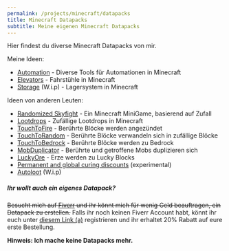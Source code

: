 ```yaml
---
permalink: /projects/minecraft/datapacks
title: Minecraft Datapacks
subtitle: Meine eigenen Minecraft Datapacks
---
```


Hier findest du diverse Minecraft Datapacks von mir.

Meine Ideen:

- [Automation](https://github.com/rafaelurben/mc-automation) - Diverse Tools für Automationen in Minecraft
- [Elevators](https://github.com/rafaelurben/mc-elevators) - Fahrstühle in Minecraft
- [Storage](https://github.com/rafaelurben/mc-storage) (W.i.p) - Lagersystem in Minecraft

Ideen von anderen Leuten:

- [Randomized Skyfight](https://github.com/rafaelurben/mc-randomizedskyfight) - Ein Minecraft MiniGame, basierend auf Zufall
- [Lootdrops](https://github.com/rafaelurben/mc-lootdrops) - Zufällige Lootdrops in Minecraft
- [TouchToFire](https://github.com/rafaelurben/mc-touchtofire) - Berührte Blöcke werden angezündet
- [TouchToRandom](https://github.com/rafaelurben/mc-touchtorandom) - Berührte Blöcke verwandeln sich in zufällige Blöcke
- [TouchToBedrock](https://github.com/rafaelurben/mc-touchtobedrock) - Berührte Blöcke werden zu Bedrock
- [MobDuplicator](https://github.com/rafaelurben/mc-mobduplicator) - Berührte und getroffene Mobs duplizieren sich
- [LuckyOre](https://github.com/rafaelurben/mc-luckyore) - Erze werden zu Lucky Blocks
- [Permanent and global curing discounts](https://github.com/rafaelurben/mc-permanentcuringdiscount) (experimental)
- [Autoloot](https://github.com/rafaelurben/mc-autoloot) (W.i.p)

##### Ihr wollt auch ein eigenes Datapack?

~~Besucht mich auf [Fiverr](https://www.fiverr.com/rafaelurben/make-you-a-minecraft-datapack) und ihr könnt mich für wenig Geld beauftragen, ein Datapack zu erstellen.~~ Falls ihr noch keinen Fiverr Account habt, könnt ihr euch unter [diesem Link (a)](http://www.fiverr.com/s2/badfda4d0a) registrieren und ihr erhaltet 20% Rabatt auf eure erste Bestellung.

**Hinweis: Ich mache keine Datapacks mehr.**
